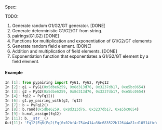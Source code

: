 Spec:

TODO:
1. Generate random G1/G2/GT generator. [DONE]
2. Generate deterministic G1/G2/GT from string.
3. pairings(G1,G2) [DONE]
4. Functions for multiplication and exponentiation of G1/G2/GT elememts
5. Generate random field element. [DONE]
6. Addition and multiplication of field elements. [DONE]
7. Exponentiation function that exponentiates a G1/G2/GT element by a field element.



#### Example

```python
In [1]: from pypairing import PyG1, PyG2, PyFq12
In [2]: g1 = PyG1(0x5dbe6259, 0x8d313d76, 0x3237db17, 0xe5bc0654)
In [3]: g2 = PyG2(0x5dbe6259, 0x8d313d76, 0x3237db17, 0xe5bc0654)
In [4]: fq12 = PyFq12()
In [6]: g1.py_pairing_with(g2, fq12)
In [7]: b = PyFq12()
In [8]: b.rand(0x5dbe6259, 0x8d313d76, 0x3237db17, 0xe5bc0654)
In [9]: b.mul_assign(fq12)
In [11]: b.__str__()
Out[11]: 'Fq12(Fq6(Fq2(Fq(0x02bf4c754e414a36c683522b12644a81cd10514fbfc53699185dd1df6315260ee0fb6edfff0d1ed1ffabd27bf6e9a266) + Fq(0x1828d48a8505bb9a2ecc7386035878725aa9f4eb926a1e661f9382e1c9b7e41352735e190994f3e2b48d3906d778f5c2) * u) + Fq2(Fq(0x0164ffa9d4b179856185c883f0bbfab8fa7cabbdceee861314cae9938b31378f2f1ba1288e7d04102a44509a15b19ea1) + Fq(0x0bf20f53d1bbbb5fdfcbfa8c76d42593770ef40c44dbab1624e0f4be5678ccd04b319a1714a254053cce642b472a6747) * u) * v, Fq2(Fq(0x017b90314d6950a7b523e32e6c746614604a975111d863611398fe9c015c8b8129f64c3a808d37a2b477c7d3419f7c26) + Fq(0x19e4e7f65a35e86e5c81afc0c34683bde6d311eef12e3737d1ca7a12d086f4cc0bbde714482eac5b8f0c4c8257b06d5b) * u) * v^2) + Fq6(Fq2(Fq(0x008a14dd442f97eed9f108b166efaeeae5b486a44042a799f71ef0c38efd9f1135d5a8ceffc18d4cd93155455bd8b6f4) + Fq(0x0369715cac97216f930a2507aa5aaf0b17e2e194a8f3b6f846fa95f2cab62dc3e66c61d3f076e0af0bb34b870c36eea5) * u) + Fq2(Fq(0x0239c17cbdc164ecfb1d7d45fb3456ec3365390ed86dd78af7f2884c9ac85359416278eb6ebae7f3c4de38e41f42e5d7) + Fq(0x061a02c2c70e342d947c1dde49711b4c3569d5c48e97421e8b31d7b2b80ac29154085c05cd1a70686f9a34ac16b3722d) * u) * v, Fq2(Fq(0x16ad16a4c3eb4cd036001d4de022eec7da96f081c6d01142b7699e44ff588b4db18693fa13dbd3a93919dabe6415b0ea) + Fq(0x038fbe30d8c47b65682a9574ac5112ca747c283d1593b9bd76806c7211173f23b4e6ab6829046bf5a13e25586ec17701) * u) * v^2) * w)'
```
